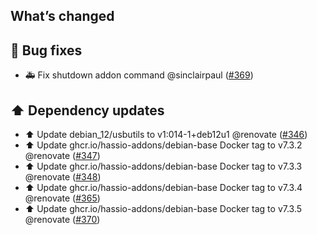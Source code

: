 ## What’s changed

## 🐛 Bug fixes

- 🚑 Fix shutdown addon command @sinclairpaul ([#369](https://github.com/hassio-addons/addon-nut/pull/369))

## ⬆️ Dependency updates

- ⬆️ Update debian_12/usbutils to v1:014-1+deb12u1 @renovate ([#346](https://github.com/hassio-addons/addon-nut/pull/346))
- ⬆️ Update ghcr.io/hassio-addons/debian-base Docker tag to v7.3.2 @renovate ([#347](https://github.com/hassio-addons/addon-nut/pull/347))
- ⬆️ Update ghcr.io/hassio-addons/debian-base Docker tag to v7.3.3 @renovate ([#348](https://github.com/hassio-addons/addon-nut/pull/348))
- ⬆️ Update ghcr.io/hassio-addons/debian-base Docker tag to v7.3.4 @renovate ([#365](https://github.com/hassio-addons/addon-nut/pull/365))
- ⬆️ Update ghcr.io/hassio-addons/debian-base Docker tag to v7.3.5 @renovate ([#370](https://github.com/hassio-addons/addon-nut/pull/370))
